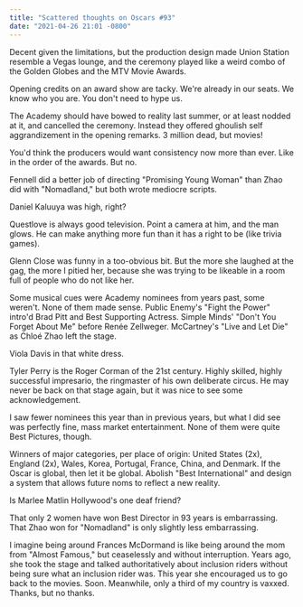 ```yaml
---
title: "Scattered thoughts on Oscars #93"
date: "2021-04-26 21:01 -0800"
---
```

Decent given the limitations, but the production design made Union Station resemble a Vegas lounge, and the ceremony played like a weird combo of the Golden Globes and the MTV Movie Awards.

Opening credits on an award show are tacky. We're already in our seats. We know who you are. You don't need to hype us.

The Academy should have bowed to reality last summer, or at least nodded at it, and cancelled the ceremony. Instead they offered ghoulish self aggrandizement in the opening remarks. 3 million dead, but movies!

You'd think the producers would want consistency now more than ever. Like in the order of the awards. But no.

Fennell did a better job of directing "Promising Young Woman" than Zhao did with "Nomadland," but both wrote mediocre scripts.

Daniel Kaluuya was high, right?

Questlove is always good television. Point a camera at him, and the man glows. He can make anything more fun than it has a right to be (like trivia games).

Glenn Close was funny in a too-obvious bit. But the more she laughed at the gag, the more I pitied her, because she was trying to be likeable in a room full of people who do not like her.

Some musical cues were Academy nominees from years past, some weren't. None of them made sense. Public Enemy's "Fight the Power" intro'd Brad Pitt and Best Supporting Actress. Simple Minds' "Don't You Forget About Me" before Renée Zellweger. McCartney's "Live and Let Die" as Chloé Zhao left the stage.

Viola Davis in that white dress.

Tyler Perry is the Roger Corman of the 21st century. Highly skilled, highly successful impresario, the ringmaster of his own deliberate circus. He may never be back on that stage again, but it was nice to see some acknowledgement.

I saw fewer nominees this year than in previous years, but what I did see was perfectly fine, mass market entertainment. None of them were quite Best Pictures, though.

Winners of major categories, per place of origin: United States (2x), England (2x), Wales, Korea, Portugal, France, China, and Denmark. If the Oscar is global, then let it be global. Abolish "Best International" and design a system that allows future noms to reflect a new reality.

Is Marlee Matlin Hollywood's one deaf friend?

That only 2 women have won Best Director in 93 years is embarrassing. That Zhao won for "Nomadland" is only slightly less embarrassing.

I imagine being around Frances McDormand is like being around the mom from "Almost Famous," but ceaselessly and without interruption. Years ago, she took the stage and talked authoritatively about inclusion riders without being sure what an inclusion rider was. This year she encouraged us to go back to the movies. Soon. Meanwhile, only a third of my country is vaxxed. Thanks, but no thanks.

